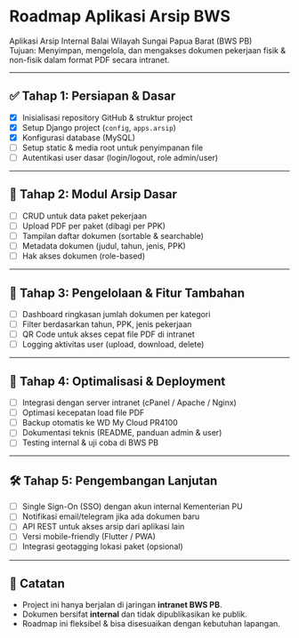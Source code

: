 # Roadmap Aplikasi Arsip BWS

Aplikasi Arsip Internal Balai Wilayah Sungai Papua Barat (BWS PB)  
Tujuan: Menyimpan, mengelola, dan mengakses dokumen pekerjaan fisik & non-fisik dalam format PDF secara intranet.

---

## ✅ Tahap 1: Persiapan & Dasar

- [x] Inisialisasi repository GitHub & struktur project
- [x] Setup Django project (`config`, `apps.arsip`)
- [x] Konfigurasi database (MySQL)
- [ ] Setup static & media root untuk penyimpanan file
- [ ] Autentikasi user dasar (login/logout, role admin/user)

---

## 🔄 Tahap 2: Modul Arsip Dasar

- [ ] CRUD untuk data paket pekerjaan
- [ ] Upload PDF per paket (dibagi per PPK)
- [ ] Tampilan daftar dokumen (sortable & searchable)
- [ ] Metadata dokumen (judul, tahun, jenis, PPK)
- [ ] Hak akses dokumen (role-based)

---

## 🔄 Tahap 3: Pengelolaan & Fitur Tambahan

- [ ] Dashboard ringkasan jumlah dokumen per kategori
- [ ] Filter berdasarkan tahun, PPK, jenis pekerjaan
- [ ] QR Code untuk akses cepat file PDF di intranet
- [ ] Logging aktivitas user (upload, download, delete)

---

## 🚀 Tahap 4: Optimalisasi & Deployment

- [ ] Integrasi dengan server intranet (cPanel / Apache / Nginx)
- [ ] Optimasi kecepatan load file PDF
- [ ] Backup otomatis ke WD My Cloud PR4100
- [ ] Dokumentasi teknis (README, panduan admin & user)
- [ ] Testing internal & uji coba di BWS PB

---

## 🛠 Tahap 5: Pengembangan Lanjutan

- [ ] Single Sign-On (SSO) dengan akun internal Kementerian PU
- [ ] Notifikasi email/telegram jika ada dokumen baru
- [ ] API REST untuk akses arsip dari aplikasi lain
- [ ] Versi mobile-friendly (Flutter / PWA)
- [ ] Integrasi geotagging lokasi paket (opsional)

---

## 📌 Catatan

- Project ini hanya berjalan di jaringan **intranet BWS PB**.
- Dokumen bersifat **internal** dan tidak dipublikasikan ke publik.
- Roadmap ini fleksibel & bisa disesuaikan dengan kebutuhan lapangan.
